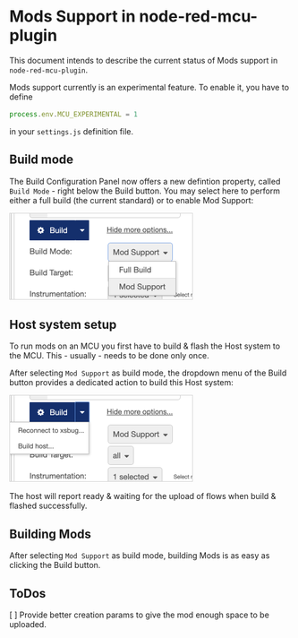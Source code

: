 # Mods Support in node-red-mcu-plugin

This document intends to describe the current status of Mods support in `node-red-mcu-plugin`.

Mods support currently is an experimental feature. To enable it, you have to define

``` js
process.env.MCU_EXPERIMENTAL = 1
```

in your `settings.js` definition file.

## Build mode
The Build Configuration Panel now offers a new defintion property, called `Build Mode` - right below the Build button. You may select here to perform either a full build (the current standard) or to enable Mod Support:

<img alt="build_mode_button" src="resources/build_mode_button.png"
    style="min-width: 326px; width: 326px; align: center; border: 1px solid lightgray;"/>


## Host system setup
To run mods on an MCU you first have to build & flash the Host system to the MCU.
This - usually - needs to be done only once.

After selecting `Mod Support` as build mode, the dropdown menu of the Build button provides a dedicated action to build this Host system:

<img alt="build_host.png" src="resources/build_host.png"
    style="min-width: 326px; width: 326px; align: center; border: 1px solid lightgray;"/>

The host will report ready & waiting for the upload of flows when build & flashed successfully.

## Building Mods
After selecting `Mod Support` as build mode, building Mods is as easy as clicking the Build button.

## ToDos
[ ] Provide better creation params to give the mod enough space to be uploaded.